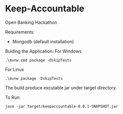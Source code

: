 # Keep-Accountable
Open Banking Hackathon

Requirements:
* Mongodb (default installation)

Buiding the Application:
For Windows
```
.\mvnw.cmd package -DskipTests
```

For Linux
```
.\mvnw package -DskipTests
```

The build produce excutable jar under target directory.

To Run:
```
java -jar target/keepaccountable-0.0.1-SNAPSHOT.jar
```